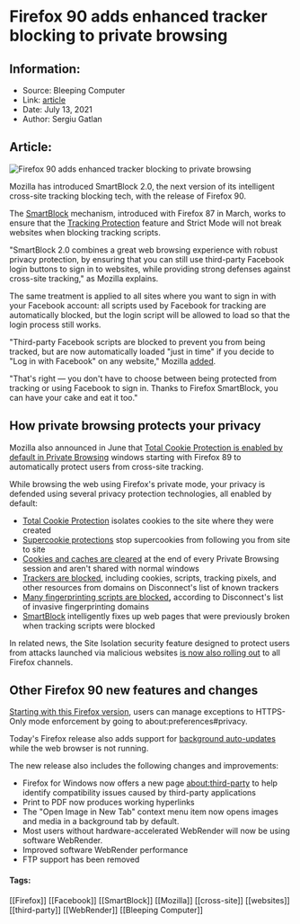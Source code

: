 # Firefox 90 adds enhanced tracker blocking to private browsing
### 

## Information:
+ Source: Bleeping Computer
+ Link: [article](https://www.bleepingcomputer.com/news/security/firefox-90-adds-enhanced-tracker-blocking-to-private-browsing/)
+ Date: July 13, 2021
+ Author: Sergiu Gatlan


## Article:
![Firefox 90 adds enhanced tracker blocking to private browsing](https://www.bleepstatic.com/content/hl-images/2021/06/01/Firefox-headpic.jpg)


Mozilla has introduced SmartBlock 2.0, the next version of its intelligent cross-site tracking blocking tech, with the release of Firefox 90.


The [SmartBlock](https://blog.mozilla.org/security/2021/03/23/introducing-smartblock/) mechanism, introduced with Firefox 87 in March, works to ensure that the [Tracking Protection](https://www.bleepingcomputer.com/news/software/firefox-86-gets-a-privacy-boost-with-total-cookie-protection/) feature and Strict Mode will not break websites when blocking tracking scripts.



"SmartBlock 2.0 combines a great web browsing experience with robust privacy protection, by ensuring that you can still use third-party Facebook login buttons to sign in to websites, while providing strong defenses against cross-site tracking," as Mozilla explains.


The same treatment is applied to all sites where you want to sign in with your Facebook account: all scripts used by Facebook for tracking are automatically blocked, but the login script will be allowed to load so that the login process still works.


"Third-party Facebook scripts are blocked to prevent you from being tracked, but are now automatically loaded "just in time" if you decide to "Log in with Facebook" on any website," Mozilla [added](https://blog.mozilla.org/security/2021/07/13/smartblock-v2/).


"That's right — you don't have to choose between being protected from tracking or using Facebook to sign in. Thanks to Firefox SmartBlock, you can have your cake and eat it too."


How private browsing protects your privacy
------------------------------------------


Mozilla also announced in June that [Total Cookie Protection is enabled by default in Private Browsing](https://www.bleepingcomputer.com/news/security/firefox-now-blocks-cross-site-tracking-by-default-in-private-browsing/) windows starting with Firefox 89 to automatically protect users from cross-site tracking.


While browsing the web using Firefox's private mode, your privacy is defended using several privacy protection technologies, all enabled by default:


* [Total Cookie Protection](https://www.bleepingcomputer.com/news/software/firefox-86-gets-a-privacy-boost-with-total-cookie-protection/) isolates cookies to the site where they were created
* [Supercookie protections](https://www.bleepingcomputer.com/news/software/firefox-85-adds-supercookie-protection-removes-flash-support/) stop supercookies from following you from site to site
* [Cookies and caches are cleared](https://support.mozilla.org/en-US/kb/private-browsing-use-firefox-without-history#w_what-does-private-browsing-not-save) at the end of every Private Browsing session and aren't shared with normal windows
* [Trackers are blocked](https://blog.mozilla.org/blog/2019/06/04/firefox-now-available-with-enhanced-tracking-protection-by-default/), including cookies, scripts, tracking pixels, and other resources from domains on Disconnect's list of known trackers
* [Many fingerprinting scripts are blocked](https://blog.mozilla.org/security/2020/01/07/firefox-72-fingerprinting/)**,** according to Disconnect's list of invasive fingerprinting domains
* [SmartBlock](https://blog.mozilla.org/security/2021/03/23/introducing-smartblock/) intelligently fixes up web pages that were previously broken when tracking scripts were blocked


In related news, the Site Isolation security feature designed to protect users from attacks launched via malicious websites [is now also rolling out](https://www.bleepingcomputer.com/news/security/mozilla-starts-rolling-out-site-isolation-to-all-firefox-channels/) to all Firefox channels.


Other Firefox 90 new features and changes
-----------------------------------------


[Starting with this Firefox version](https://www.mozilla.org/en-US/firefox/90.0/releasenotes/), users can manage exceptions to HTTPS-Only mode enforcement by going to about:preferences#privacy.


Today's Firefox release also adds support for [background auto-updates](https://www.bleepingcomputer.com/news/software/firefox-now-autoupdates-on-windows-even-when-not-running/) while the web browser is not running.


The new release also includes the following changes and improvements:


* Firefox for Windows now offers a new page [about:third-party](https://support.mozilla.org/kb/identify-problems-caused-third-party-modules-firef) to help identify compatibility issues caused by third-party applications
* Print to PDF now produces working hyperlinks
* The "Open Image in New Tab" context menu item now opens images and media in a background tab by default.
* Most users without hardware-accelerated WebRender will now be using software WebRender.
* Improved software WebRender performance
* FTP support has been removed




#### Tags:
[[Firefox]] [[Facebook]] [[SmartBlock]] [[Mozilla]] [[cross-site]] [[websites]] [[third-party]] [[WebRender]] [[Bleeping Computer]]
